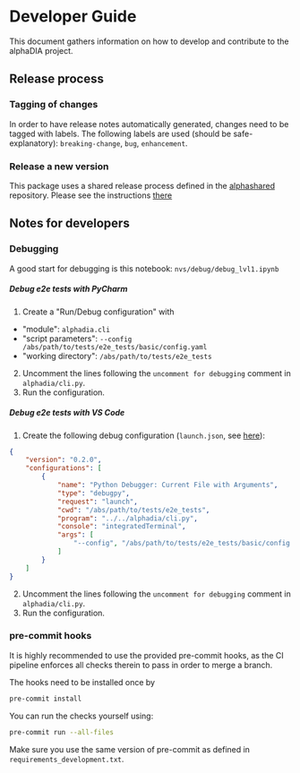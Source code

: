 # Developer Guide
This document gathers information on how to develop and contribute to the alphaDIA project.

## Release process

### Tagging of changes
In order to have release notes automatically generated, changes need to be tagged with labels.
The following labels are used (should be safe-explanatory):
`breaking-change`, `bug`, `enhancement`.

### Release a new version
This package uses a shared release process defined in the
[alphashared](https://github.com/MannLabs/alphashared) repository. Please see the instructions
[there](https://github.com/MannLabs/alphashared/blob/reusable-release-workflow/.github/workflows/README.md#release-a-new-version)


## Notes for developers
### Debugging
A good start for debugging is this notebook: `nvs/debug/debug_lvl1.ipynb`

##### Debug e2e tests with PyCharm
1. Create a "Run/Debug configuration" with
 - "module": `alphadia.cli`
 - "script parameters": `--config /abs/path/to/tests/e2e_tests/basic/config.yaml`
 - "working directory": `/abs/path/to/tests/e2e_tests`
2. Uncomment the lines following the `uncomment for debugging` comment in `alphadia/cli.py`.
3. Run the configuration.

##### Debug e2e tests with VS Code
1. Create the following debug configuration (`launch.json`, see [here](https://code.visualstudio.com/docs/editor/debugging#_launch-configurations)):
```json
{
    "version": "0.2.0",
    "configurations": [
        {
            "name": "Python Debugger: Current File with Arguments",
            "type": "debugpy",
            "request": "launch",
            "cwd": "/abs/path/to/tests/e2e_tests",
            "program": "../../alphadia/cli.py",
            "console": "integratedTerminal",
            "args": [
                "--config", "/abs/path/to/tests/e2e_tests/basic/config.yaml"
            ]
        }
    ]
}
```
2. Uncomment the lines following the `uncomment for debugging` comment in `alphadia/cli.py`.
3. Run the configuration.


### pre-commit hooks
It is highly recommended to use the provided pre-commit hooks, as the CI pipeline enforces all checks therein to
pass in order to merge a branch.

The hooks need to be installed once by
```bash
pre-commit install
```
You can run the checks yourself using:
```bash
pre-commit run --all-files
```
Make sure you use the same version of pre-commit as defined in `requirements_development.txt`.
